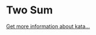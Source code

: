 Two Sum
=
[Get more information about kata...](https://www.codewars.com//kata/52c31f8e6605bcc646000082)